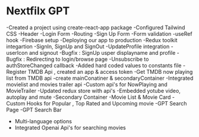 # Nextfilx GPT

-Created a project using create-react-app package 
-Configured Tailwind CSS
-Header
-Login Form
-Routing
-Sign Up Form
-Form validation
-useRef hook
-Firebase setup
-Deploying our app to production
-Redux toolkit integartion 
-SignIn, SignUp and SignOut
-UpdateProfile integration
-userIcon and signout 
-Bugfix : SignUp usper displayname and profile
-Bugfix : Redirecting to login/browse page
-Unsubscribe to authStoreChanged callback
-Added hard coded values to constants file
-Register TMDB Api , created an app & access token
-Get TMDB now playing list from TMDB api 
-create mainConatiner & secondaryContainer
-Integrated movielist and movies trailer api
-Custom api's for NowPlaying and MovieTrailer
-Updated redux store with api's
-Embedded yotube video, autoplay and mute
-Secondary Container
-Movie List & Movie Card
-Custom Hooks for Popular , Top Rated and Upcoming movie
-GPT Search Page
-GPT Search Bar
- Multi-language options
- Integrated Openai Api's for searching movies